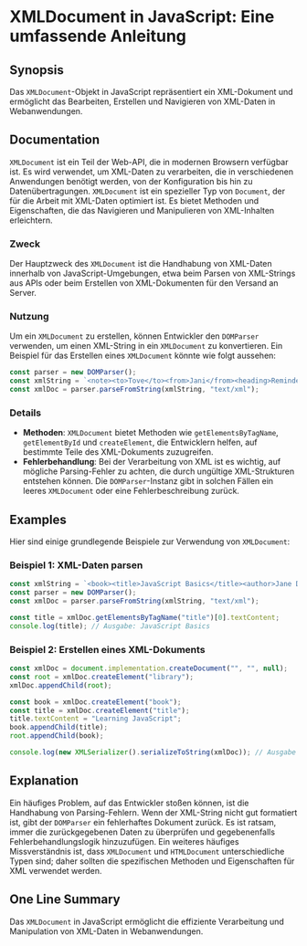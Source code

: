 <!--
Meta Description: # XMLDocument in JavaScript: Eine umfassende Anleitung ## Synopsis Das `XMLDocument`-Objekt in JavaScript repräsentiert ein XML-Dokument und ermöglich...
Meta Keywords: xml, xmldocument, von, die, const
-->

# XMLDocument in JavaScript: Eine umfassende Anleitung

## Synopsis
Das `XMLDocument`-Objekt in JavaScript repräsentiert ein XML-Dokument und ermöglicht das Bearbeiten, Erstellen und Navigieren von XML-Daten in Webanwendungen.

## Documentation
`XMLDocument` ist ein Teil der Web-API, die in modernen Browsern verfügbar ist. Es wird verwendet, um XML-Daten zu verarbeiten, die in verschiedenen Anwendungen benötigt werden, von der Konfiguration bis hin zu Datenübertragungen. `XMLDocument` ist ein spezieller Typ von `Document`, der für die Arbeit mit XML-Daten optimiert ist. Es bietet Methoden und Eigenschaften, die das Navigieren und Manipulieren von XML-Inhalten erleichtern.

### Zweck
Der Hauptzweck des `XMLDocument` ist die Handhabung von XML-Daten innerhalb von JavaScript-Umgebungen, etwa beim Parsen von XML-Strings aus APIs oder beim Erstellen von XML-Dokumenten für den Versand an Server.

### Nutzung
Um ein `XMLDocument` zu erstellen, können Entwickler den `DOMParser` verwenden, um einen XML-String in ein `XMLDocument` zu konvertieren. Ein Beispiel für das Erstellen eines `XMLDocument` könnte wie folgt aussehen:

```javascript
const parser = new DOMParser();
const xmlString = `<note><to>Tove</to><from>Jani</from><heading>Reminder</heading><body>Don't forget me this weekend!</body></note>`;
const xmlDoc = parser.parseFromString(xmlString, "text/xml");
```

### Details
- **Methoden**: `XMLDocument` bietet Methoden wie `getElementsByTagName`, `getElementById` und `createElement`, die Entwicklern helfen, auf bestimmte Teile des XML-Dokuments zuzugreifen.
- **Fehlerbehandlung**: Bei der Verarbeitung von XML ist es wichtig, auf mögliche Parsing-Fehler zu achten, die durch ungültige XML-Strukturen entstehen können. Die `DOMParser`-Instanz gibt in solchen Fällen ein leeres `XMLDocument` oder eine Fehlerbeschreibung zurück.

## Examples
Hier sind einige grundlegende Beispiele zur Verwendung von `XMLDocument`:

### Beispiel 1: XML-Daten parsen
```javascript
const xmlString = `<book><title>JavaScript Basics</title><author>Jane Doe</author></book>`;
const parser = new DOMParser();
const xmlDoc = parser.parseFromString(xmlString, "text/xml");

const title = xmlDoc.getElementsByTagName("title")[0].textContent;
console.log(title); // Ausgabe: JavaScript Basics
```

### Beispiel 2: Erstellen eines XML-Dokuments
```javascript
const xmlDoc = document.implementation.createDocument("", "", null);
const root = xmlDoc.createElement("library");
xmlDoc.appendChild(root);

const book = xmlDoc.createElement("book");
const title = xmlDoc.createElement("title");
title.textContent = "Learning JavaScript";
book.appendChild(title);
root.appendChild(book);

console.log(new XMLSerializer().serializeToString(xmlDoc)); // Ausgabe des XML-Dokuments
```

## Explanation
Ein häufiges Problem, auf das Entwickler stoßen können, ist die Handhabung von Parsing-Fehlern. Wenn der XML-String nicht gut formatiert ist, gibt der `DOMParser` ein fehlerhaftes Dokument zurück. Es ist ratsam, immer die zurückgegebenen Daten zu überprüfen und gegebenenfalls Fehlerbehandlungslogik hinzuzufügen. Ein weiteres häufiges Missverständnis ist, dass `XMLDocument` und `HTMLDocument` unterschiedliche Typen sind; daher sollten die spezifischen Methoden und Eigenschaften für XML verwendet werden.

## One Line Summary
Das `XMLDocument` in JavaScript ermöglicht die effiziente Verarbeitung und Manipulation von XML-Daten in Webanwendungen.